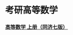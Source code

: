 # 考研高等数学
### [高等数学 上册（同济七版）](https://github.com/mathors/Postgraduate-Advanced-Mathematics/tree/master/%E9%AB%98%E7%AD%89%E6%95%B0%E5%AD%A6%20%E4%B8%8A%E5%86%8C%EF%BC%88%E5%90%8C%E6%B5%8E%E4%B8%83%E7%89%88%EF%BC%89%E6%B1%A4%E5%AE%B6%E5%87%A4%E7%B2%BE%E8%AE%B2)

